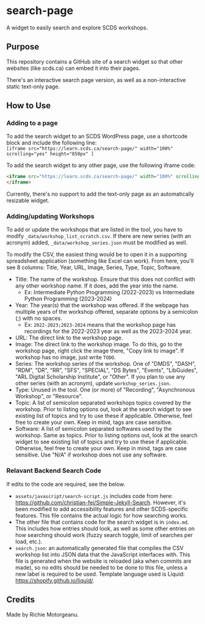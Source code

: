 # search-page

A widget to easily search and explore SCDS workshops.

## Purpose

This repository contains a GitHub site of a search widget so that other websites (like scds.ca) can embed it into their pages.

There's an interactive search page version, as well as a non-interactive static text-only page.

## How to Use

### Adding to a page

To add the search widget to an SCDS WordPress page, use a shortcode block and include the following line:  
```[iframe src="https://learn.scds.ca/search-page/" width="100%" scrolling="yes" height="850px" ]```

To add the search widget to any other page, use the following iframe code:  
```html
<iframe src="https://learn.scds.ca/search-page/" width="100%" scrolling"yes" height="850px">
</iframe>
```

Currently, there's no support to add the text-only page as an automatically resizable widget.

### Adding/updating Workshops

To add or update the workshops that are listed in the tool, you have to modify `_data/workshop_list_scratch.csv`. If there are new series (with an acronym) added, `_data/workshop_series.json` must be modified as well.

To modify the CSV, the easiest thing would be to open it in a supporting spreadsheet application (something like Excel can work). From here, you'll see 8 columns: Title, Year, URL, Image, Series, Type, Topic, Software.

- Title: The name of the workshop. Ensure that this does not conflict with any other workshop name. If it does, add the year into the name.
    - Ex: Intermediate Python Programming (2022-2023) vs Intermediate Python Programming (2023-2024)
- Year: The year(s) that the workshop was offered. If the webpage has multiple years of the workshop offered, separate options by a semicolon (;) with no spaces.
    - Ex: `2022-2023;2023-2024` means that the workshop page has recordings for the 2022-2023 year as well as the 2023-2024 year.
- URL: The direct link to the workshop page.
- Image: The direct link to the workshop image. To do this, go to the workshop page, right click the image there, "Copy link to image". If workshop has no image, just write `TODO`.
- Series: The workshop series of the workshop. One of "DMDS", "DASH", "RDM", "DR", "RR", "SFS", "SPECIAL", "DS Bytes", "Events", "LibGuides", "ARL Digital Scholarship Institute", or "Other". If you plan to use any other series (with an acronym), update `workshop_series.json`.
- Type: Unused in the tool. One (or more) of "Recording", "Asynchronous Workshop", or "Resource".
- Topic: A list of semicolon separated workshops topics covered by the workshop. Prior to listing options out, look at the search widget to see existing list of topics and try to use these if applicable. Otherwise, feel free to create your own. Keep in mind, tags are case sensitive.
- Software: A list of semicolon separated softwares used by the workshop. Same as topics. Prior to listing options out, look at the search widget to see existing list of topics and try to use these if applicable. Otherwise, feel free to create your own. Keep in mind, tags are case sensitive. Use "N/A" if workshop does not use any software.

### Relavant Backend Search Code

If edits to the code are required, see the below.

- `assets/javascript/search-script.js` includes code from here: <https://github.com/christian-fei/Simple-Jekyll-Search>. However, it's been modified to add accessibility features and other SCDS-specific features. This file contains the actual logic for how searching works.
- The other file that contains code for the search widget is in `index.md`. This includes how entries should look, as well as some other entries on how searching should work (fuzzy search toggle, limit of searches per load, etc.).
- `search.json`: an automatically generated file that compiles the CSV workshop list into JSON data that the JavaScript interfaces with. This file is generated when the website is reloaded (aka when commits are made), so no edits should be needed to be done to this file, unless a new label is required to be used. Template language used is Liquid: <https://shopify.github.io/liquid/>.

## Credits

Made by Richie Motorgeanu.